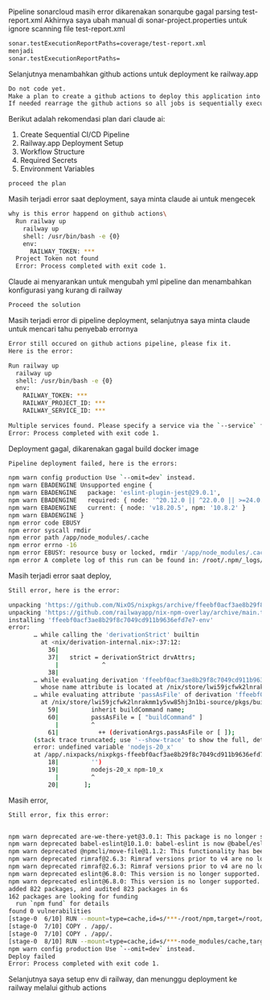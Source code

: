 

Pipeline sonarcloud masih error dikarenakan sonarqube gagal parsing test-report.xml
Akhirnya saya ubah manual di sonar-project.properties untuk ignore scanning file test-report.xml
```sh
sonar.testExecutionReportPaths=coverage/test-report.xml
menjadi
sonar.testExecutionReportPaths=
```

Selanjutnya menambahkan github actions untuk deployment ke railway.app
```sh
Do not code yet.
Make a plan to create a github actions to deploy this application into railway.app
If needed rearrage the github actions so all jobs is sequentially execute before finally deploy this application
```

Berikut adalah rekomendasi plan dari claude ai:
1. Create Sequential CI/CD Pipeline
2. Railway.app Deployment Setup 
3. Workflow Structure
4. Required Secrets
5. Environment Variables

```sh
proceed the plan
```

Masih terjadi error saat deployment, saya minta claude ai untuk mengecek
```sh
why is this error happend on github actions\
  Run railway up
    railway up
    shell: /usr/bin/bash -e {0}
    env:
      RAILWAY_TOKEN: ***
  Project Token not found
  Error: Process completed with exit code 1.
```

Claude ai menyarankan untuk mengubah yml pipeline dan menambahkan konfigurasi yang kurang di railway
```sh
Proceed the solution
```

Masih terjadi error di pipeline deployment, selanjutnya saya minta claude untuk mencari tahu penyebab errornya

```sh
Error still occured on github actions pipeline, please fix it.
Here is the error:

Run railway up
  railway up
  shell: /usr/bin/bash -e {0}
  env:
    RAILWAY_TOKEN: ***
    RAILWAY_PROJECT_ID: ***
    RAILWAY_SERVICE_ID: ***
  
Multiple services found. Please specify a service via the `--service` flag.
Error: Process completed with exit code 1.
```

Deployment gagal, dikarenakan gagal build docker image 

```sh
Pipeline deployment failed, here is the errors:

npm warn config production Use `--omit=dev` instead.
npm warn EBADENGINE Unsupported engine {
npm warn EBADENGINE   package: 'eslint-plugin-jest@29.0.1',
npm warn EBADENGINE   required: { node: '^20.12.0 || ^22.0.0 || >=24.0.0' },
npm warn EBADENGINE   current: { node: 'v18.20.5', npm: '10.8.2' }
npm warn EBADENGINE }
npm error code EBUSY
npm error syscall rmdir
npm error path /app/node_modules/.cache
npm error errno -16
npm error EBUSY: resource busy or locked, rmdir '/app/node_modules/.cache'
npm error A complete log of this run can be found in: /root/.npm/_logs/2025-08-01T10_41_47_344Z-debug-0.log
```

Masih terjadi error saat deploy,
```sh
Still error, here is the error:

unpacking 'https://github.com/NixOS/nixpkgs/archive/ffeebf0acf3ae8b29f8c7049cd911b9636efd7e7.tar.gz' into the Git cache...
unpacking 'https://github.com/railwayapp/nix-npm-overlay/archive/main.tar.gz' into the Git cache...
installing 'ffeebf0acf3ae8b29f8c7049cd911b9636efd7e7-env'
error:
       … while calling the 'derivationStrict' builtin
         at <nix/derivation-internal.nix>:37:12:
           36|
           37|   strict = derivationStrict drvAttrs;
             |            ^
           38|
       … while evaluating derivation 'ffeebf0acf3ae8b29f8c7049cd911b9636efd7e7-env'
         whose name attribute is located at /nix/store/lwi59jcfwk2lnrakmm1y5vw85hj3n1bi-source/pkgs/stdenv/generic/make-derivation.nix:375:7
       … while evaluating attribute 'passAsFile' of derivation 'ffeebf0acf3ae8b29f8c7049cd911b9636efd7e7-env'
         at /nix/store/lwi59jcfwk2lnrakmm1y5vw85hj3n1bi-source/pkgs/build-support/trivial-builders/default.nix:60:9:
           59|         inherit buildCommand name;
           60|         passAsFile = [ "buildCommand" ]
             |         ^
           61|           ++ (derivationArgs.passAsFile or [ ]);
       (stack trace truncated; use '--show-trace' to show the full, detailed trace)
       error: undefined variable 'nodejs-20_x'
       at /app/.nixpacks/nixpkgs-ffeebf0acf3ae8b29f8c7049cd911b9636efd7e7.nix:19:9:
           18|         '')
           19|         nodejs-20_x npm-10_x
             |         ^
           20|       ];
```

Masih error, 
```sh
Still error, fix this error:


npm warn deprecated are-we-there-yet@3.0.1: This package is no longer supported.
npm warn deprecated babel-eslint@10.1.0: babel-eslint is now @babel/eslint-parser. This package will no longer receive updates.
npm warn deprecated @npmcli/move-file@1.1.2: This functionality has been moved to @npmcli/fs
npm warn deprecated rimraf@2.6.3: Rimraf versions prior to v4 are no longer supported
npm warn deprecated rimraf@2.6.3: Rimraf versions prior to v4 are no longer supported
npm warn deprecated eslint@6.8.0: This version is no longer supported. Please see https://eslint.org/version-support for other options.
npm warn deprecated eslint@6.8.0: This version is no longer supported. Please see https://eslint.org/version-support for other options.
added 822 packages, and audited 823 packages in 6s
162 packages are looking for funding
  run `npm fund` for details
found 0 vulnerabilities
[stage-0  6/10] RUN --mount=type=cache,id=s/***-/root/npm,target=/root/.npm npm ci
[stage-0  7/10] COPY . /app/.
[stage-0  7/10] COPY . /app/.
[stage-0  8/10] RUN --mount=type=cache,id=s/***-node_modules/cache,target=/app/node_modules/.cache npm ci --omit=dev
npm warn config production Use `--omit=dev` instead.
Deploy failed
Error: Process completed with exit code 1.
```

Selanjutnya saya setup env di railway, dan menunggu deployment ke railway melalui github actions
